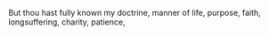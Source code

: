 But thou hast fully known my doctrine, manner of life, purpose, faith, longsuffering, charity, patience,
